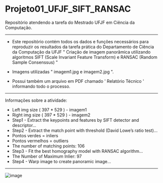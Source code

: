 # Projeto01_UFJF_SIFT_RANSAC
Repositório atendendo a tarefa do Mestrado UFJF em Ciência da Computação.

----


- Este repositório contém todos os dados e funções necessários para reproduzir os resultados da tarefa prática do Departamento de Ciência da Computação da UFJF
" Criação de imagem panorâmica utilizando algoritmos SIFT (Scale Invariant Feature Transform) e RANSAC (Random Sample Consenssus) "

- Imagens utilizadas " imagem1.jpg e imagem2.jpg ".
- Possui também um arquivo em PDF chamado ' Relatório Técnico ' informando todo o processo.

-----
Informações sobre a atividade:

- Left img size ( 397 * 529 ) - imagem1
- Right img size ( 397 * 529 ) - imagem2
- Step1 - Extract the keypoints and features by SIFT detector and descriptor...
- Step2 - Extract the match point with threshold (David Lowe’s ratio test)...
- Pontos verdes = inliers
- Pontos vermelhos = outliers
- The number of matching points: 106
- Step3 - Fit the best homography model with RANSAC algorithm...
- The Number of Maximum Inlier: 97
- Step4 - Warp image to create panoramic image...

------

![image](https://github.com/Bmartins25/Projeto01_UFJF_SIFT_RANSAC/assets/42076192/4c761ab0-c8fc-4293-9b3a-1b5792da1d8b)

